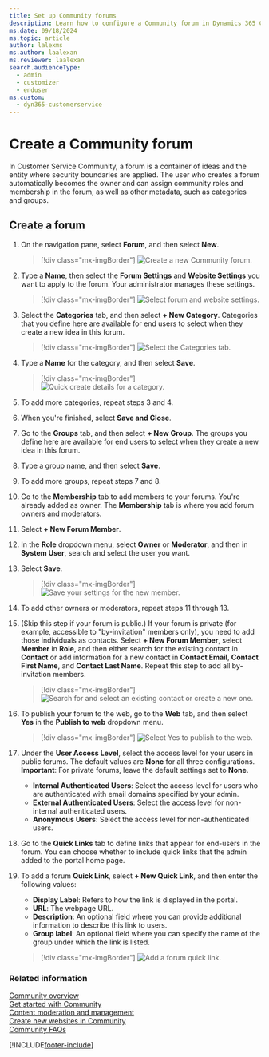 ```yaml
---
title: Set up Community forums
description: Learn how to configure a Community forum in Dynamics 365 Customer Service.
ms.date: 09/18/2024
ms.topic: article
author: lalexms
ms.author: laalexan
ms.reviewer: laalexan
search.audienceType: 
  - admin
  - customizer
  - enduser
ms.custom: 
  - dyn365-customerservice
---
```


# Create a Community forum

In Customer Service Community, a forum is a container of ideas and the entity where security boundaries are applied. The user who creates a forum automatically becomes the owner and can assign community roles and membership in the forum, as well as other metadata, such as categories and groups.

## Create a forum

1.	On the navigation pane, select **Forum**, and then select **New**.
     > [!div class="mx-imgBorder"] 
     > ![Create a new Community forum.](../media/community-create-new-forum.png)

1.	Type a **Name**, then select the **Forum Settings** and **Website Settings** you want to apply to the forum. Your administrator manages these settings.
   
     > [!div class="mx-imgBorder"] 
     > ![Select forum and website settings.](../media/community-new-forum-details.png)
     
1.	Select the **Categories** tab, and then select **+ New Category**. Categories that you define here are available for end users to select when they create a new idea in this forum.
   
     > [!div class="mx-imgBorder"] 
     > ![Select the Categories tab.](../media/community-categories-tab.png)
     
1.	Type a **Name** for the category, and then select **Save**.

  	 > [!div class="mx-imgBorder"] 
     > ![Quick create details for a category.](../media/community-quick-create-category.png)
    
1.	To add more categories, repeat steps 3 and 4.

1.	When you're finished, select **Save and Close**.

1.	Go to the **Groups** tab, and then select **+ New Group**. The groups you define here are available for end users to select when they create a new idea in this forum.

1.	Type a group name, and then select **Save**.

1.	To add more groups, repeat steps 7 and 8.

1.	Go to the **Membership** tab to add members to your forums. You're already added as owner. The **Membership** tab is where you add forum owners and moderators.

1.	Select **+ New Forum Member**.
    
1.	In the **Role** dropdown menu, select **Owner** or **Moderator**, and then in **System User**, search and select the user you want.

1.	Select **Save**.
     > [!div class="mx-imgBorder"] 
     > ![Save your settings for the new member.](../media/community-quick-create-forum-member.png)

1.	To add other owners or moderators, repeat steps 11 through 13.

1.	(Skip this step if your forum is public.) If your forum is private (for example, accessible to "by-invitation" members only), you need to add those individuals as contacts. Select **+ New Forum Member**, select **Member** in **Role**, and then either search for the existing contact in **Contact** or add information for a new contact in **Contact Email**, **Contact First Name**, and **Contact Last Name**. Repeat this step to add all by-invitation members.
   
     > [!div class="mx-imgBorder"] 
     > ![Search for and select an existing contact or create a new one.](../media/community-select-create-contact.png)
     
1.	To publish your forum to the web, go to the **Web** tab, and then select **Yes** in the **Publish to web** dropdown menu.

  	 > [!div class="mx-imgBorder"] 
     > ![Select Yes to publish to the web.](../media/community-publish-settings.png)

1.	Under the **User Access Level**, select the access level for your users in public forums. The default values are **None** for all three configurations.
    **Important**: For private forums, leave the default settings set to **None**.
    - **Internal Authenticated Users**: Select the access level for users who are authenticated with email domains specified by your admin.
    - **External Authenticated Users**: Select the access level for non-internal authenticated users.
    - **Anonymous Users**: Select the access level for non-authenticated users.

1.	Go to the **Quick Links** tab to define links that appear for end-users in the forum. You can choose whether to include quick links that the admin added to the portal home page.

1.	To add a forum **Quick Link**, select **+ New Quick Link**, and then enter the following values:<br>
    - **Display Label**: Refers to how the link is displayed in the portal.<br>
    - **URL**: The webpage URL.<br>
    - **Description**: An optional field where you can provide additional information to describe this link to users.<br>
    - **Group label**: An optional field where you can specify the name of the group under which the link is listed.

  	 > [!div class="mx-imgBorder"] 
     > ![Add a forum quick link.](../media/community-forum-quick-link.png)
    
### Related information

[Community overview](community-overview.md)<br>
[Get started with Community](community-get-started.md)<br>
[Content moderation and management](community-moderator-experience.md)<br>
[Create new websites in Community](community-create-websites.md)<br>
[Community FAQs](community-faqs.md)


[!INCLUDE[footer-include](../../includes/footer-banner.md)]
